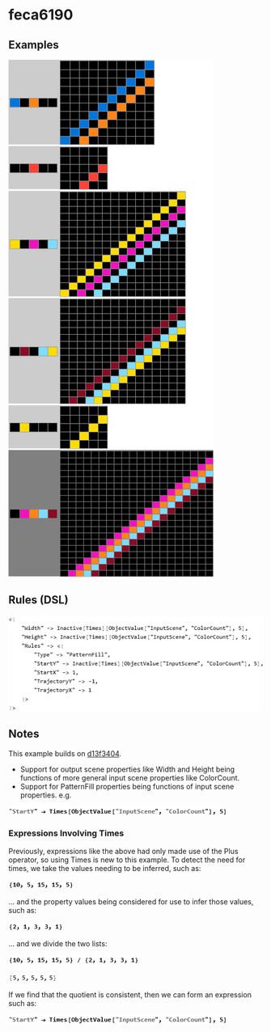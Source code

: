 # feca6190

## Examples

![ARC examples for feca6190](examples.png?raw=true)

## Rules (DSL)

![DSL rules for feca6190](rules.png?raw=true)

## Notes
This example builds on [d13f3404](https://github.com/dbigham/ARC/blob/main/TaskNotes/d13f3404/notes.md).

* Support for output scene properties like Width and Height being functions of more general input scene properties like ColorCount.
* Support for PatternFill properties being functions of input scene properties.
e.g.


![image 1](image1.png?raw=true)


### Expressions Involving Times

Previously, expressions like the above had only made use of the Plus operator, so using Times is new to this example. To detect the need for times, we take the values needing to be inferred, such as:


![image 2](image2.png?raw=true)

... and the property values being considered for use to infer those values, such as:


![image 3](image3.png?raw=true)

... and we divide the two lists:


![image 4](image4.png?raw=true)


![image 5](image5.png?raw=true)

If we find that the quotient is consistent, then we can form an expression such as:


![image 6](image6.png?raw=true)
